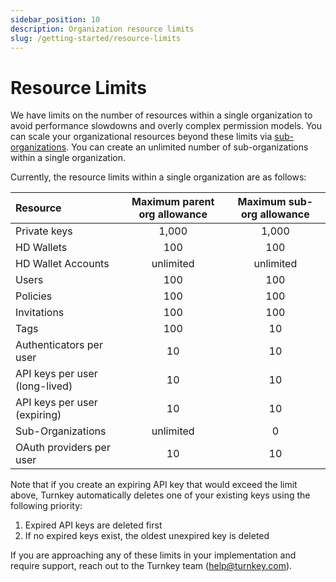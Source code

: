 ```yaml
---
sidebar_position: 10
description: Organization resource limits
slug: /getting-started/resource-limits
---
```


# Resource Limits

We have limits on the number of resources within a single organization to avoid performance slowdowns and overly complex permission models. You can scale your organizational resources beyond these limits via [sub-organizations](/concepts/Sub-Organizations). You can create an unlimited number of sub-organizations within a single organization.

Currently, the resource limits within a single organization are as follows:

| Resource                       | Maximum parent org allowance | Maximum sub-org allowance |
| :----------------------------- | :--------------------------: | :-----------------------: |
| Private keys                   |            1,000             |           1,000           |
| HD Wallets                     |             100              |            100            |
| HD Wallet Accounts             |          unlimited           |         unlimited         |
| Users                          |             100              |            100            |
| Policies                       |             100              |            100            |
| Invitations                    |             100              |            100            |
| Tags                           |             100              |            10             |
| Authenticators per user        |              10              |            10             |
| API keys per user (long-lived) |              10              |            10             |
| API keys per user (expiring)   |              10              |            10             |
| Sub-Organizations              |          unlimited           |             0             |
| OAuth providers per user       |              10              |             10            |

Note that if you create an expiring API key that would exceed the limit above, Turnkey automatically deletes one of your existing keys using the following priority:

1. Expired API keys are deleted first
2. If no expired keys exist, the oldest unexpired key is deleted

If you are approaching any of these limits in your implementation and require support, reach out to the Turnkey team (<help@turnkey.com>).
